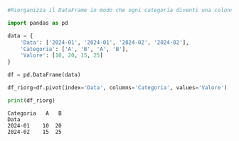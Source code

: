 ```python
#Riorganizza il DataFrame in modo che ogni categoria diventi una colonna e i valori siano distribuiti di conseguenza per ogni data.
```


```python
import pandas as pd

data = {
    'Data': ['2024-01', '2024-01', '2024-02', '2024-02'],
    'Categoria': ['A', 'B', 'A', 'B'],
    'Valore': [10, 20, 15, 25]
}

df = pd.DataFrame(data)
```


```python
df_riorg=df.pivot(index='Data', columns='Categoria', values='Valore')

print(df_riorg)
```

    Categoria   A   B
    Data             
    2024-01    10  20
    2024-02    15  25
    


```python

```

